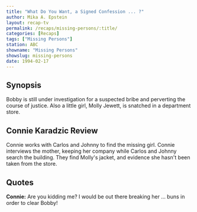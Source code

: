 ```yaml
---
title: "What Do You Want, a Signed Confession ... ?"
author: Mika A. Epstein
layout: recap-tv
permalink: /recaps/missing-persons/:title/
categories: [Recaps]
tags: ["Missing Persons"]
station: ABC
showname: "Missing Persons"
showslug: missing-persons
date: 1994-02-17
---
```

  
## Synopsis

Bobby is still under investigation for a suspected bribe and perverting the course of justice. Also a little girl, Molly Jewett, is snatched in a department store.

## Connie Karadzic Review

Connie works with Carlos and Johnny to find the missing girl. Connie interviews the mother, keeping her company while Carlos and Johnny search the building. They find Molly's jacket, and evidence she hasn't been taken from the store.

## Quotes

**Connie:** Are you kidding me? I would be out there breaking her ... buns in order to clear Bobby!
